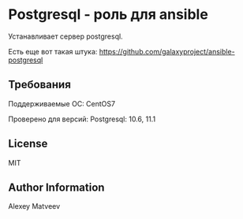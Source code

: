 Postgresql - роль для ansible
=========

Устанавливает сервер postgresql.

Есть еще вот такая штука: https://github.com/galaxyproject/ansible-postgresql

Требования
----------

Поддерживаемые ОС: CentOS7

Проверено для версий: Postgresql: 10.6, 11.1

License
-------

MIT

Author Information
------------------

Alexey Matveev
